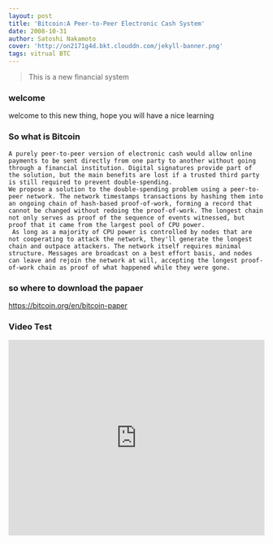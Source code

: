 ```yaml
---
layout: post
title: 'Bitcoin:A Peer-to-Peer Electronic Cash System'
date: 2008-10-31
author: Satoshi Nakamoto
cover: 'http://on2171g4d.bkt.clouddn.com/jekyll-banner.png'
tags: vitrual BTC
---
```


> This is a new financial system

### welcome

welcome to this new thing, hope you will have a nice learning

### So what is Bitcoin

    A purely peer-to-peer version of electronic cash would allow online payments to be sent directly from one party to another without going through a financial institution. Digital signatures provide part of the solution, but the main benefits are lost if a trusted third party is still required to prevent double-spending.
    We propose a solution to the double-spending problem using a peer-to-peer network. The network timestamps transactions by hashing them into an ongoing chain of hash-based proof-of-work, forming a record that cannot be changed without redoing the proof-of-work. The longest chain not only serves as proof of the sequence of events witnessed, but proof that it came from the largest pool of CPU power.
     As long as a majority of CPU power is controlled by nodes that are not cooperating to attack the network, they'll generate the longest chain and outpace attackers. The network itself requires minimal structure. Messages are broadcast on a best effort basis, and nodes can leave and rejoin the network at will, accepting the longest proof-of-work chain as proof of what happened while they were gone.

### so where to download the papaer

https://bitcoin.org/en/bitcoin-paper
### Video Test

<iframe type="text/html" width="100%" height="385" src="http://www.youtube.com/embed/gfmjMWjn-Xg" frameborder="0"></iframe>

